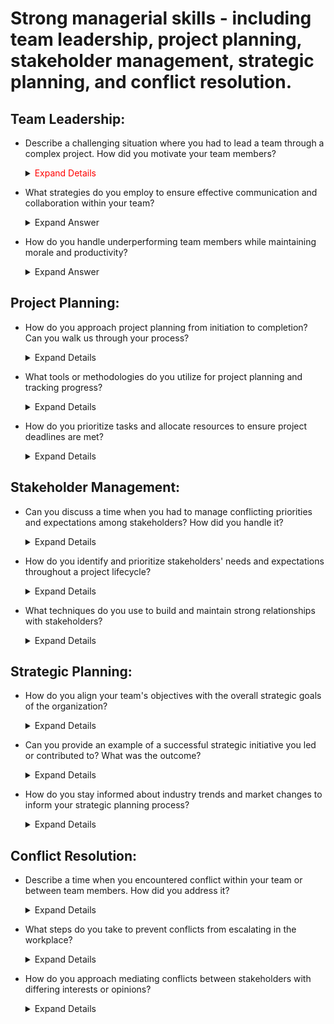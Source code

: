 # Strong managerial skills - including team leadership, project planning, stakeholder management, strategic planning, and conflict resolution.

## Team Leadership:

 - Describe a challenging situation where you had to lead a team through a complex project. How did you motivate your team members?

    <details>
      <summary> <span style="color:red;"> Expand Details </span> </summary>
  
   **Prompt:** Describe a challenging situation where you had to lead a team through a complex project. How did you motivate your team members?

   **Response:**

     I once led a cross-functional team tasked with implementing a new customer relationship management (CRM) system for a large enterprise. The project was particularly challenging       due to the following factors:

    * **Tight Deadline:** We were under immense pressure to deliver the project within a strict timeline, which required meticulous planning and execution.
    * **Diverse Team:** The team consisted of members from various departments, each with their own priorities and perspectives.
    * **Complex Integration:** The CRM system needed to integrate seamlessly with several existing legacy systems, which presented technical challenges.
    * **Resistance to Change:** Some team members were resistant to the new system, fearing disruptions to their workflow.

    To overcome these challenges and motivate the team, I employed the following strategies:

    1. **Clear Communication and Vision:**
       * I established a clear project vision and communicated it to the team, emphasizing the benefits of the new CRM system.
       * I held regular team meetings to discuss progress, address concerns, and ensure everyone was aligned with the project goals.

   2. **Empowerment and Ownership:**
      * I delegated tasks based on team members' strengths and encouraged them to take ownership of their work.
      * I provided autonomy and flexibility, allowing team members to make decisions within their areas of expertise.

   3. **Recognition and Rewards:**
      * I acknowledged and celebrated team achievements, both big and small.
      * I implemented a reward system to recognize outstanding contributions and motivate team members.

   4. **Addressing Challenges Proactively:**
      * I anticipated potential challenges and developed contingency plans.
      * I fostered an open and supportive environment where team members felt comfortable raising concerns and seeking help.

   5. **Building Relationships:**
      * I invested time in building relationships with team members, understanding their motivations and concerns.
      * I created a positive and collaborative team culture.

   By implementing these strategies, I was able to foster a motivated and engaged team that successfully delivered the CRM project on time and within budget.


    </details>

 - What strategies do you employ to ensure effective communication and collaboration within your team?
   <details>
      <summary>Expand Answer</summary>
  
   Answering a question about strategies for ensuring effective communication and collaboration within a team, it's crucial to emphasize your proactive approach to fostering an environment where team members feel valued,          engaged, and empowered to communicate openly. Here's how you can structure your response:
  
   **1. Establishing Clear Communication Channels:**
    * Start by mentioning the importance of establishing clear channels of communication within the team. This could include regular team meetings, one-on-one check-ins, project management software, email, instant messaging          platforms, or any other tools that facilitate communication.
      
   **2. Setting Expectations:**
    * Discuss the importance of setting clear expectations regarding communication norms and guidelines. This includes establishing preferred communication methods, response times, and protocols for sharing updates and               progress.
    
   **3. Active Listening:**
    * Highlight the significance of active listening in fostering effective communication. Explain how you encourage team members to listen attentively to one another, ask clarifying questions, and seek to understand different       perspectives.
    
   **4. Encouraging Open Dialogue:**
    * Emphasize the importance of creating a safe and inclusive environment where team members feel comfortable expressing their ideas, concerns, and feedback. Mention how you encourage open dialogue by actively soliciting           input, valuing diverse viewpoints, and addressing any issues or conflicts promptly.
    
   **5. Regular Updates and Feedback:**
    * Discuss your approach to providing regular updates and feedback to keep team members informed and engaged. This could include holding regular progress meetings, providing constructive feedback on performance, and               recognizing achievements and contributions.

    **6. Promoting Collaboration:**
     * Highlight the strategies you use to promote collaboration within the team. This could involve assigning collaborative tasks, fostering cross-functional collaboration, or organizing team-building activities to strengthen        relationships and trust among team members.

    **7. Adapting Communication Styles:**
     * Mention how you adapt your communication style to accommodate the preferences and needs of individual team members. This could include adjusting your communication frequency, tone, and format to ensure effective                communication with diverse personalities and work styles.

    **8. Resolving Communication Barriers:**
     * Lastly, discuss how you address communication barriers or challenges that may arise within the team. This could involve facilitating difficult conversations, mediating conflicts, or providing additional support or              resources to improve communication effectiveness.
      
    **Example Response:**

    In my experience, effective communication and collaboration are essential for driving team success. To ensure these elements are prioritized within my team, I employ several strategies.

   Firstly, I establish clear communication channels, including regular team meetings, project management software, and open-door policies for one-on-one discussions. By providing multiple avenues for communication, I ensure      that team members can easily reach out and stay connected.

   Secondly, I set clear expectations regarding communication norms and guidelines, emphasizing the importance of timely responses, active listening, and respectful communication. This helps to create a shared understanding of    how communication should flow within the team.

   I also encourage open dialogue by creating a safe and inclusive environment where team members feel comfortable expressing their ideas, concerns, and feedback. I actively solicit input from team members, value diverse          perspectives, and address any issues or conflicts that may arise.

   Furthermore, I promote collaboration by assigning collaborative tasks, fostering cross-functional teamwork, and organizing team-building activities to strengthen relationships and trust. By working together towards common      goals, we can leverage each other's strengths and achieve better outcomes.

   Additionally, I adapt my communication style to accommodate the preferences and needs of individual team members, ensuring that everyone feels heard and understood. And when communication barriers arise, such as                misunderstandings or conflicts, I address them promptly through open dialogue and conflict resolution techniques.

   Overall, by prioritizing effective communication and collaboration, I've seen firsthand how it enhances team productivity, cohesion, and morale, ultimately leading to greater success in achieving our goals."

   </details>
   
 - How do you handle underperforming team members while maintaining morale and productivity?

   <details>
      <summary>Expand Answer</summary>

   Addressing underperforming team members while maintaining morale and productivity requires a delicate balance of empathy, clear communication, and proactive support. Here's how you can structure your response to this           question:
   
   **1. Early Identification and Feedback:**
    * Start by mentioning the importance of early identification of underperformance. Explain how you regularly monitor team members' progress and performance against goals and expectations.
    * Emphasize the significance of providing timely and constructive feedback to underperforming team members. This feedback should be specific, actionable, and focused on areas for improvement rather than personal criticism.
   
   **2. Understanding Root Causes:**
    * Discuss your approach to understanding the root causes of underperformance. This could involve conducting performance reviews, one-on-one meetings, or informal check-ins to identify any obstacles or challenges hindering        the team member's performance.

   **3. Developing Individualized Improvement Plans:**
    * Explain how you work collaboratively with underperforming team members to develop individualized improvement plans. These plans should outline specific goals, milestones, and actions to address areas of weakness and            enhance performance.

   **4. Providing Support and Resources:**
    * Highlight the importance of providing ongoing support and resources to help underperforming team members succeed. This could include additional training, mentorship, coaching, or access to relevant tools and resources.

   **5. Maintaining Morale and Motivation:**
    * Discuss your strategies for maintaining morale and motivation within the team while addressing underperformance. This could involve emphasizing the team's collective goals and achievements, celebrating successes, and           offering encouragement and support to both underperforming and high-performing team members.

   **6. Addressing Accountability:**
    * Explain how you hold underperforming team members accountable for their actions and commitments while maintaining a supportive and non-punitive approach. This could involve setting clear expectations, tracking progress,        and addressing any deviations from the improvement plan in a constructive manner.

   **7. Seeking Feedback and Iterating:**
    * Mention how you regularly seek feedback from underperforming team members to assess the effectiveness of the improvement plan and make any necessary adjustments. This demonstrates your commitment to continuous                  improvement and growth.

   **8. Escalating if Necessary:**
    * Finally, discuss your approach to escalating the situation if underperformance persists despite your efforts to support and coach the team member. This could involve involving HR or senior management to explore                 alternative solutions or interventions.

   **Example Response:**

    In my experience, addressing underperforming team members while maintaining morale and productivity requires a combination of empathy, clear communication, and proactive support.

    Firstly, I prioritize early identification of underperformance by regularly monitoring team members' progress and performance against established goals and expectations. When I notice a team member struggling to meet           expectations, I initiate a candid and constructive conversation to provide feedback and understand the root causes of their challenges.

    Next, I work collaboratively with the team member to develop an individualized improvement plan tailored to their specific needs and circumstances. This plan includes clear goals, milestones, and actions to address areas       of weakness and enhance performance. Throughout this process, I ensure that the team member feels supported and empowered to take ownership of their development.

    To maintain morale and motivation within the team, I emphasize our collective goals and achievements, celebrate successes, and offer encouragement and support to both underperforming and high-performing team members. By        fostering a positive and supportive team culture, we can overcome challenges together and stay focused on achieving our objectives.

    I also hold underperforming team members accountable for their actions and commitments while maintaining a supportive and non-punitive approach. This involves setting clear expectations, providing ongoing feedback, and         addressing any deviations from the improvement plan in a constructive manner.

    If underperformance persists despite our efforts, I am not hesitant to escalate the situation and involve HR or senior management to explore alternative solutions or interventions. Ultimately, my goal is to help every team     member reach their full potential while ensuring the overall success and productivity of the team."
    
  </details>
  
## Project Planning:

   - How do you approach project planning from initiation to completion? Can you walk us through your process?

     <details>
      <summary>Expand Details</summary>

      **1. Initiation:**
       * Define the project scope, objectives, and deliverables in consultation with stakeholders.
       * Identify key stakeholders, their roles, and responsibilities.
       * Conduct a feasibility study to assess the project's viability and alignment with organizational goals.
       * Develop a project charter outlining the project's purpose, objectives, scope, constraints, and success criteria.
    
      **2. Planning:**
       * Create a project plan detailing the tasks, milestones, timelines, resources, and dependencies.
       * Break down the project into manageable phases or work packages.
       * Define project roles and responsibilities for team members.
       * Identify and allocate resources (human, financial, and materials) required for each phase of the project.
       * Develop a risk management plan to identify, assess, and mitigate potential risks.
       * Establish communication channels and protocols for reporting progress, issues, and changes.
       * Obtain stakeholder buy-in and approval for the project plan.
    
     **3. Execution:**
       * Implement the project plan according to the defined scope, schedule, and budget.
       * Assign tasks to team members and provide necessary support and guidance.
       * Monitor progress against the project plan, tracking key performance indicators (KPIs) such as schedule adherence, budget utilization, and quality metrics.
       * Conduct regular team meetings to review progress, address issues, and ensure alignment with project objectives.
       * Manage changes to the project scope, schedule, or resources through a formal change control process.
       * Address any issues or risks that arise during project execution promptly and effectively.
    
     **4. Monitoring and Controlling:**
      * Continuously monitor project performance and compare it against the planned objectives and KPIs.
      * Identify deviations from the project plan and take corrective actions as necessary to keep the project on track.
      * Review and update the project plan, including schedules, resource allocations, and risk management strategies, as needed.
      * Communicate progress, issues, and changes to stakeholders through regular status reports and meetings.
      * Ensure compliance with project governance processes and quality standards.

     **5. Closure:**
      * Complete all project deliverables and obtain acceptance from stakeholders.
      * Conduct a post-project review or lessons learned session to assess the project's success, identify areas for improvement, and capture best practices.
      * Obtain formal project closure, including documentation of lessons learned, final project reports, and handover of deliverables.
      * Celebrate achievements and recognize the contributions of team members.
      * Release project resources and close out any remaining administrative tasks, such as finalizing contracts and archiving project documentation.

      By following this structured approach to project planning from initiation to completion, you can increase the likelihood of project success and deliver value to stakeholders. Each phase is crucial for ensuring that the         project is well-defined, well-executed, and effectively managed throughout its lifecycle.
    
   </details>

   - What tools or methodologies do you utilize for project planning and tracking progress?

     <details>
      <summary>Expand Details</summary>
   
      There are various tools and methodologies available for project planning and tracking progress, each with its own strengths and suitability depending on the nature and requirements of the project. Here's a list of              commonlyused tools and methodologies:
    
      **1. Project Management Software:**
    
        * Microsoft Project: A comprehensive project management software that allows for creating project plans, scheduling tasks, allocating resources, and tracking progress.
        * Asana: A popular cloud-based project management tool that facilitates task management, collaboration, and tracking project progress.
        * Trello: A visual project management tool based on boards, lists, and cards, which is particularly useful for agile project management and task tracking.
        * Jira: Widely used in software development, Jira is an issue tracking and agile project management tool that enables teams to plan, track, and release software.
  
      **2. Agile Methodologies:**
        * Scrum: An iterative and incremental agile framework for managing complex projects, particularly in software development. Scrum emphasizes collaboration, adaptability, and delivering value incrementally through time-            boxed iterations called sprints.
        * Kanban: A visual workflow management method that emphasizes continuous delivery and optimization of processes. Kanban boards are used to visualize work items, workflow stages, and bottlenecks, enabling teams to                 manage work in progress (WIP) and optimize flow.

      **3. Gantt Charts:**
        * Gantt charts are bar charts that represent project tasks and their dependencies over time. They are useful for visualizing project timelines, task dependencies, and resource allocations.
        * Tools like Microsoft Excel, Microsoft Project, and online project management software often include Gantt chart functionalities for project planning and tracking progress.

       **4. Earned Value Management (EVM):**
        * EVM is a project management technique that integrates scope, schedule, and cost metrics to assess project performance and progress. It provides objective measures of project performance based on planned versus actual           progress, enabling early identification of issues and forecasting future performance.

       **5. Critical Path Method (CPM):**
        * CPM is a project scheduling method that identifies the critical path—the sequence of tasks that determines the shortest possible duration for completing the project. It helps project managers prioritize activities,             allocate resources, and identify potential schedule risks.

       **6. Burndown Charts and Burnup Charts:**
        * Burndown charts and burnup charts are agile project management tools that visualize the progress of work over time. They show the remaining work (burndown) or completed work (burnup) against time, helping teams track           progress and forecast project completion dates.

       **7. Collaboration Tools:**
         * Collaboration tools such as Slack, Microsoft Teams, and Zoom facilitate communication, collaboration, and information sharing among project team members. They are essential for coordinating activities, resolving                issues, and sharing progress updates in real-time.
    
     Ultimately, the choice of tools and methodologies depends on factors such as project complexity, team size, organizational preferences, and industry standards. It's important to select tools and methodologies that              best suit the project's needs and objectives, and to adapt them as necessary throughout the project lifecycle.
   
     </details>
   
   - How do you prioritize tasks and allocate resources to ensure project deadlines are met?

     <details>
      <summary>Expand Details</summary>

        Prioritizing tasks and allocating resources effectively are essential aspects of project management to ensure project deadlines are met. Here's a structured approach to achieving this:
      
        **1. Understand Project Requirements:**
          * Gain a thorough understanding of the project scope, objectives, deliverables, and deadlines. Identify key milestones and dependencies to develop a clear picture of what needs to be accomplished and by when.

        **2. Identify and Prioritize Tasks:**
          * Break down the project into individual tasks or work packages based on the project scope and requirements.
          * Prioritize tasks based on factors such as urgency, criticality, dependencies, and impact on project objectives.
          * Use techniques like the Eisenhower Matrix (urgent-important matrix) or MoSCoW prioritization (Must have, Should have, Could have, Won't have) to categorize tasks by priority.

       **3. Define Task Dependencies:**
         * Identify dependencies between tasks to determine the sequence in which they need to be executed. Use techniques like task sequencing and network diagrams (e.g., PERT charts, dependency diagrams) to visualize task               dependencies.

       **4. Estimate Task Durations and Effort:**
         * Estimate the time and effort required to complete each task or work package. Use historical data, expert judgment, and input from team members to make realistic estimates.
         * Consider factors such as complexity, skill levels, resource availability, and potential risks when estimating task durations and effort.

       **5. Allocate Resources:**
        * Identify the resources (human, financial, material) needed to complete each task or work package.
        * Assess resource availability and constraints, taking into account factors such as team capacity, skills, and availability.
        * Allocate resources based on task priorities, criticality, and dependencies, ensuring that the right resources are assigned to the right tasks at the right time.

       **6. Develop a Resource Plan:**
        * Create a resource plan or staffing schedule that outlines the allocation of resources over the project timeline.
        * Consider factors such as resource utilization, workload balance, and potential conflicts when developing the resource plan.
        * Regularly review and adjust the resource plan as needed based on changes in project scope, priorities, or resource availability.
       
       **7. Monitor and Adjust:**
         * Continuously monitor task progress and resource utilization against the project plan. Use project management software, status reports, and regular team meetings to track progress and identify any deviations from the            plan.
         * Proactively address issues or bottlenecks that may impact task completion or resource allocation. Adjust priorities, reallocate resources, or revise the project plan as needed to ensure project deadlines are met.
         * Communicate changes to stakeholders and team members to keep everyone informed and aligned with the revised plan.

     By following these steps, project managers can effectively prioritize tasks, allocate resources, and manage project timelines to ensure that project deadlines are met and project objectives are achieved. Flexibility,           adaptability, and proactive monitoring are key to success in dynamic project environments.

     </details>

## Stakeholder Management:

   - Can you discuss a time when you had to manage conflicting priorities and expectations among stakeholders? How did you handle it?
     <details>
      <summary>Expand Details</summary>

      Managing conflicting priorities and expectations among stakeholders is a common challenge, especially in dynamic environments. One instance where I encountered this challenge was during a project where we had tight             deadlines, limited resources, and diverse stakeholder requirements.

      Here's how I handled it:

      **1. Identifying Stakeholders and Priorities:** Firstly, I identified all stakeholders involved and their respective priorities. This included team members, project sponsors, clients, and other relevant parties.                     Understanding their needs and expectations was crucial to managing conflicts effectively.

      **2. Open Communication:** I initiated open and transparent communication channels to ensure that all stakeholders were aware of the project's constraints and objectives. This involved regular meetings, status updates,              and feedback sessions where stakeholders could express their concerns and expectations.

      **3. Prioritization and Negotiation:** With conflicting priorities at play, I facilitated discussions to prioritize tasks based on their impact on project goals and deadlines. This often required negotiation and                     compromise to find solutions that balanced the needs of different stakeholders while keeping the project on track.

      **4. Setting Clear Expectations:** I made sure to set clear expectations regarding roles, responsibilities, and deliverables for each stakeholder. This helped minimize misunderstandings and prevent future conflicts by               ensuring everyone was aligned on their respective contributions to the project.

      **5. Flexibility and Adaptability:** In situations where priorities shifted or unexpected challenges arose, I remained flexible and adaptable. This involved revisiting plans, reallocating resources, and adjusting                    timelines as needed to accommodate changing circumstances while still meeting key objectives.

     **6. Conflict Resolution:** When conflicts did arise, I facilitated constructive discussions to resolve them promptly and amicably. This often involved active listening, acknowledging concerns, and finding mutually                  beneficial solutions that addressed the underlying issues.

     **7. Documentation and Follow-Up:** Throughout the process, I maintained thorough documentation of decisions, agreements, and action items to ensure accountability and provide a reference point for future discussions.               Following up on commitments and monitoring progress helped to prevent conflicts from resurfacing.
     
     By employing these strategies, I was able to successfully navigate conflicting priorities and expectations among stakeholders, ultimately leading to the successful completion of the project while maintaining positive           relationships with all involved parties.
     
     </details>

   - How do you identify and prioritize stakeholders' needs and expectations throughout a project lifecycle?

     <details>
      <summary>Expand Details</summary>
      
      Identifying and prioritizing stakeholders' needs and expectations throughout a project lifecycle is essential for ensuring project success and stakeholder satisfaction. Here's a structured approach to accomplish this:
      
      **1. Stakeholder Identification:** Begin by identifying all potential stakeholders associated with the project. This includes both internal and external parties who can influence or be impacted by the project.                       Stakeholders may include project sponsors, team members, clients, end-users, regulatory bodies, suppliers, and the community.

      **2. Stakeholder Analysis:** Once stakeholders are identified, conduct a thorough analysis to understand their interests, expectations, influence, and level of involvement in the project. Tools like stakeholder maps or              matrices can help visualize this information and prioritize stakeholders based on their significance to the project's success.

      **3. Engagement and Communication:** Establish clear channels of communication with stakeholders from the outset of the project. Regularly engage with them to gather feedback, provide updates, and address concerns.                  Tailor communication methods and frequency to suit the preferences and needs of different stakeholders.
      **4. Needs Assessment:** Conduct a comprehensive needs assessment to determine what each stakeholder group requires from the project. This involves gathering input through interviews, surveys, workshops, and other means             to identify their specific objectives, constraints, priorities, and desired outcomes.

      **5. Prioritization Criteria:** Define criteria for prioritizing stakeholders' needs and expectations based on their impact on project objectives, risks, dependencies, and resources. Consider factors such as urgency,                feasibility, alignment with project goals, legal/regulatory requirements, and potential consequences of not meeting their needs.
      **6. Ranking and Prioritization:** Evaluate stakeholders' needs and expectations against the prioritization criteria to rank them in order of importance or urgency. This helps focus attention and resources on addressing             the most critical needs first while balancing the interests of all stakeholders.

      **7. Regular Reviews and Adjustments:** Continuously monitor and reassess stakeholders' needs and expectations throughout the project lifecycle. As circumstances change or new stakeholders emerge, adjust priorities and              strategies accordingly to ensure alignment with evolving project objectives and stakeholder dynamics.

      **8. Alignment with Project Goals:** Ensure that prioritizing stakeholders' needs and expectations aligns with the overall goals and success criteria of the project. Strive for a balance between meeting stakeholders'                demands and maintaining project feasibility, scope, budget, and timelines.

       By following these steps, project managers can effectively identify, prioritize, and address stakeholders' needs and expectations throughout the project lifecycle, ultimately contributing to project success and                 stakeholder satisfaction.
     
     </details>
     
   - What techniques do you use to build and maintain strong relationships with stakeholders?

     <details>
      <summary>Expand Details</summary>

      Building and maintaining strong relationships with stakeholders is crucial for the success of any project. Here are some techniques that can be used:
     
      **1. Stakeholder Analysis:** Conduct a thorough stakeholder analysis to understand their interests, expectations, and influence. This helps tailor communication and engagement strategies to meet their specific needs.

      **2. Effective Communication:** Establish clear and open channels of communication with stakeholders. Provide regular updates on project progress, milestones, and any issues or risks. Use a variety of communication                  methods such as meetings, emails, reports, and presentations to ensure stakeholders are informed and engaged.

      **3. Active Listening:** Practice active listening when interacting with stakeholders. Pay attention to their concerns, feedback, and suggestions. Validate their perspectives and demonstrate empathy to build trust and               rapport.

      **4. Tailored Engagement Strategies:** Customize engagement strategies based on stakeholders' preferences, communication styles, and level of involvement. Some stakeholders may prefer face-to-face meetings, while others             may prefer written communication. Adapt your approach to accommodate these preferences.

      **5. Transparency and Trust:** Be transparent about project decisions, challenges, and outcomes. Build trust by sharing accurate and timely information with stakeholders, even if it's not always favorable. Avoid                     surprises or hidden agendas that could erode trust.

       **6. Relationship Building Activities:** Organize informal events or activities to foster relationships with stakeholders outside of formal project meetings. This could include social gatherings, networking events, or               team-building exercises that help strengthen bonds and build rapport.

       **7. Managing Expectations:** Set realistic expectations with stakeholders regarding project deliverables, timelines, and outcomes. Be honest about potential risks and constraints, and work collaboratively to find                   solutions to overcome them.

       **8. Conflict Resolution:** Proactively address conflicts or disagreements with stakeholders in a constructive manner. Listen to their concerns, explore different perspectives, and seek mutually beneficial solutions.                Focus on maintaining positive relationships while addressing underlying issues.

       **9. Demonstrate Value:** Continuously demonstrate the value that the project delivers to stakeholders. Highlight achievements, benefits, and positive impacts to reinforce their support and engagement.

       **10. Feedback Loop:** Encourage feedback from stakeholders throughout the project lifecycle. Actively solicit their input on project decisions, processes, and outcomes. Use feedback to make improvements and demonstrate              responsiveness to their needs.
     
     By implementing these techniques, project managers can cultivate strong relationships with stakeholders, enhance project communication and collaboration, and ultimately increase the likelihood of project success.
      
     </details>
     
## Strategic Planning:

   - How do you align your team's objectives with the overall strategic goals of the organization?

     <details>
      <summary>Expand Details</summary>

      Aligning your team's objectives with the overall strategic goals of the organization is essential for ensuring that everyone is working towards the same overarching vision. Here's how you can achieve alignment:

      **1. Understand the Organization's Strategic Goals:** Begin by thoroughly understanding the strategic goals and priorities of the organization. This may involve reviewing mission statements, strategic plans, and key                 performance indicators (KPIs) set by senior leadership.

       **2. Communicate the Big Picture:** Share the organization's strategic goals with your team to provide context and clarity about the direction of the company. Help team members understand how their work contributes to               these broader objectives and why it matters.

       **3. Set Clear Team Objectives:** Translate the organization's strategic goals into clear and actionable objectives for your team. Ensure that these objectives are specific, measurable, achievable, relevant, and time-               bound (SMART). This helps team members understand what is expected of them and how their efforts contribute to the bigger picture.

       **4. Link Individual Goals to Team Objectives:** Connect individual team members' goals and responsibilities to the team's objectives. Discuss with each team member how their work aligns with the team's goals and the                organization's strategic priorities. This helps foster a sense of purpose and ownership among team members.

       **5. Provide Context and Rationale:** Help team members understand the rationale behind the team's objectives and how they support the organization's strategic goals. Provide regular updates and context about changes in             the external environment, market trends, or internal factors that may impact the organization's priorities.

       **6. Empower Decision-Making:** Empower team members to make decisions and take actions that are aligned with the team's objectives and the organization's strategic direction. Encourage autonomy and initiative while                 providing support and guidance as needed.
   
       **7. Monitor Progress and Performance:** Regularly track and monitor progress towards achieving the team's objectives and milestones. Use performance metrics and KPIs to assess performance and identify areas for                     improvement. Adjust strategies or priorities as necessary to stay aligned with the organization's goals.

       **8. Celebrate Success and Learn from Challenges:** Celebrate achievements and milestones reached along the way to achieving the team's objectives. Recognize and reward team members for their contributions.                          Additionally, use setbacks or challenges as opportunities for learning and improvement, and adjust strategies accordingly.

       **9. Promote Cross-Functional Collaboration:** Encourage collaboration and alignment with other teams or departments within the organization to achieve common goals. Break down silos and foster a culture of                          collaboration and shared accountability for driving organizational success.

     By following these strategies, you can effectively align your team's objectives with the overall strategic goals of the organization, fostering a sense of purpose, cohesion, and alignment across the organization.

     </details>

   - Can you provide an example of a successful strategic initiative you led or contributed to? What was the outcome?

     <details>
      <summary>Expand Details</summary>

      During my time as a project manager at a software development company, we identified a strategic opportunity to expand our market reach by developing a new product targeting a specific niche industry. The goal was to           leverage our expertise in software development to address the unique needs of this industry and capture a larger share of the market.

      Here's how I contributed to the success of this initiative:

      **1. Market Research and Analysis:** I conducted comprehensive market research and analysis to understand the specific needs, pain points, and preferences of the target industry. This involved gathering insights from                industry reports, competitor analysis, and direct feedback from potential customers.

      **2. Cross-Functional Collaboration:** I collaborated closely with cross-functional teams, including product development, sales, marketing, and customer support, to ensure alignment and coordination throughout the                   initiative. By fostering open communication and teamwork, we were able to leverage the expertise of each department to drive the initiative forward.

      **3. Strategic Planning and Roadmapping:** Working with key stakeholders, I developed a strategic plan and roadmap for the new product, outlining the key features, timelines, resource requirements, and go-to-market                  strategy. This plan served as a guiding framework for the entire initiative and helped keep everyone aligned and focused on the end goal.
     
      **4. Agile Development and Iterative Feedback:** We adopted an agile development approach, allowing us to quickly iterate on the product based on user feedback and market validation. Regular feedback loops with customers            and stakeholders helped us refine the product features and ensure that we were meeting their evolving needs.

      **5. Customer Engagement and Validation:** I led efforts to engage with potential customers early in the development process to validate the product concept and gather feedback. This customer-centric approach helped us              prioritize features and make informed decisions throughout the development lifecycle.

      **6. Launch and Go-to-Market Strategy:** As the product neared completion, I worked closely with the marketing and sales teams to develop a comprehensive go-to-market strategy. This included messaging, positioning,                  pricing, and sales enablement activities to ensure a successful launch and adoption of the new product.

      The outcome of this strategic initiative was highly successful:
         * We successfully launched the new product within the projected timeline and budget.
         * The product received positive feedback from customers, with early adopters praising its ease of use and effectiveness in addressing their needs.
         * Within the first year of launch, the new product generated significant revenue and contributed to the company's overall growth and market expansion.
         * The success of this initiative helped strengthen our position in the market and solidify our reputation as a trusted provider of software solutions for the niche industry.

     </details>
     
   - How do you stay informed about industry trends and market changes to inform your strategic planning process?

     <details>
      <summary>Expand Details</summary>

      Staying informed about industry trends and market changes is crucial for effective strategic planning. Here are several strategies I employ to stay updated:
     
      **1. Industry Publications and Newsletters:** I regularly subscribe to industry-specific publications, newsletters, and online forums to stay informed about the latest trends, developments, and news in the industry. This            includes both digital and print publications relevant to my field.
     
      **2. Networking and Professional Associations:** I actively participate in professional associations, networking events, and conferences related to my industry. These events provide opportunities to connect with industry            peers, share insights, and learn about emerging trends and best practices.

      **3. Market Research Reports and Studies:** I regularly review market research reports, studies, and analyst forecasts from reputable sources. These reports offer valuable data and insights into market dynamics, customer            behavior, competitive landscape, and emerging technologies.
     
     **4. Competitor Analysis:** I conduct regular competitor analysis to monitor the activities, strategies, and innovations of key competitors in the market. This helps identify potential threats, opportunities, and areas              for differentiation.

     **5. Customer Feedback and Insights:** I actively seek feedback from customers through surveys, interviews, and focus groups to understand their evolving needs, preferences, and pain points. Customer insights provide                valuable input for strategic decision-making and product development.

     **6. Thought Leadership and Thought Leaders:** I follow thought leaders and influencers in my industry through social media, blogs, and webinars. These individuals often share valuable insights, opinions, and perspectives           on industry trends and emerging technologies.

     **7. Continuous Learning and Skill Development:** I prioritize continuous learning and skill development to stay abreast of new technologies, methodologies, and best practices relevant to my industry. This includes                  attending workshops, webinars, and online courses.

     **8. Internal and External Collaboration:** I collaborate closely with internal colleagues, teams, and departments to share knowledge, experiences, and insights. Additionally, I leverage external partnerships and                    collaborations with industry experts, consultants, and research organizations to gain fresh perspectives and access to specialized expertise.

     **9. Monitoring Social Media and Online Forums:** I monitor social media platforms, online forums, and discussion groups related to my industry to stay updated on the latest news, trends, and discussions. These platforms            often provide real-time insights and reactions from industry professionals.

     **10. Regular Environmental Scanning:** I make it a habit to regularly scan the external environment for macroeconomic trends, regulatory changes, geopolitical events, and other factors that may impact the industry                   landscape. This helps anticipate potential risks and opportunities for strategic planning.

      By leveraging these strategies, I ensure that my strategic planning process is informed by up-to-date industry insights, market intelligence, and customer feedback, enabling me to make informed decisions and stay ahead         of the curve in a rapidly evolving business environment.
      
     </details>

## Conflict Resolution:

   - Describe a time when you encountered conflict within your team or between team members. How did you address it?

     <details>
      <summary>Expand Details</summary>

      Here's an example of a conflict situation within a team and how I addressed it:
     
      During a project I managed, there was a significant conflict between two team members regarding the allocation of tasks and responsibilities. One team member, let's call him Alex, felt that he was unfairly burdened with        a disproportionate share of the workload, while the other team member, Sarah, believed that she was not getting enough opportunities to contribute meaningfully to the project.

     Here's how I addressed the conflict:

     **1. Listen to Both Sides:** I started by listening to both Alex and Sarah individually to understand their perspectives on the situation. I encouraged them to express their concerns openly and honestly, without                     interruption. This helped me gain insight into the root causes of the conflict and the specific issues each team member was facing.

     **2. Identify Common Ground:** After listening to both parties, I looked for common ground and areas of agreement. Despite their differences, both Alex and Sarah shared a commitment to the success of the project and a               desire to contribute their skills and expertise effectively. Identifying common ground helped create a foundation for resolving the conflict.

     **3. Facilitate Open Dialogue:** I facilitated a constructive dialogue between Alex and Sarah, encouraging them to communicate directly with each other and express their concerns openly. I emphasized the importance of               active listening, empathy, and mutual respect in resolving conflicts. By providing a safe and supportive environment for dialogue, I helped foster understanding and empathy between the two team members.

     **4. Clarify Roles and Expectations:** To address the perceived imbalance in workload allocation, I revisited the project's goals, priorities, and individual roles and responsibilities with the entire team. I clarified              each team member's role and contribution to the project, ensuring that tasks were allocated fairly and transparently based on individual strengths and capabilities.

     **5. Seek Win-Win Solutions:** I encouraged Alex and Sarah to brainstorm potential solutions collaboratively, focusing on finding win-win outcomes that addressed their concerns while also meeting the project's objectives.           This involved exploring alternative task assignments, workload distribution methods, and communication protocols to improve collaboration and efficiency.

      **6. Implement Changes and Follow-Up:** Based on the discussions and agreements reached, I implemented changes to the task allocation process and workflow to address the underlying issues identified. I also followed up              regularly with Alex and Sarah to monitor progress, gather feedback, and ensure that the conflict resolution strategies were effective in promoting a positive team dynamic.

       **7. Promote Team Building and Trust:** Finally, I organized team-building activities and initiatives to strengthen trust, collaboration, and cohesion within the team. This included team lunches, brainstorming sessions,             and collaborative problem-solving exercises aimed at fostering a supportive and inclusive team culture.
     
       By addressing the conflict proactively and collaboratively, I was able to resolve the issues between Alex and Sarah, improve team dynamics, and ultimately enhance the productivity and effectiveness of the team.

     </details>

   - What steps do you take to prevent conflicts from escalating in the workplace?

     <details>
      <summary>Expand Details</summary>
      Preventing conflicts from escalating in the workplace requires proactive measures and effective communication. Here are some steps I take to prevent conflicts from escalating:
      
      **1. Establish Clear Expectations:** Clearly communicate expectations regarding roles, responsibilities, goals, and performance standards to all team members. This helps minimize misunderstandings and reduces the                    likelihood of conflicts arising from unclear expectations.

      **2. Promote Open Communication:** Foster a culture of open communication where team members feel comfortable expressing their opinions, concerns, and ideas. Encourage regular feedback sessions, one-on-one meetings, and             team discussions to address issues early on and prevent them from escalating.

      **3. Set Ground Rules for Collaboration:** Establish ground rules for collaboration, teamwork, and conflict resolution within the team. These ground rules can include guidelines for respectful communication, active                  listening, constructive feedback, and resolving conflicts in a timely manner.

      **4. Encourage Empathy and Understanding:** Promote empathy and understanding among team members by encouraging them to consider perspectives different from their own. Emphasize the importance of active listening,                   seeking to understand before being understood, and showing respect for diverse viewpoints.

      **5. Address Issues Promptly:** Address conflicts and issues promptly as soon as they arise, rather than allowing them to escalate. Proactively intervene to facilitate discussions, mediate disputes, and find mutually                acceptable solutions before conflicts escalate and negatively impact team dynamics.

      **6. Provide Conflict Resolution Training:** Offer conflict resolution training or workshops to equip team members with the skills and techniques needed to manage conflicts effectively. Provide guidance on de-escalation             strategies, negotiation techniques, and constructive communication to empower team members to resolve conflicts on their own.

       **7. Promote Team Building Activities:** Organize team-building activities, retreats, or offsite events to strengthen relationships, build trust, and enhance collaboration among team members. These activities provide                opportunities for team members to get to know each other on a personal level and foster a sense of camaraderie.

       **8. Lead by Example:** Lead by example by demonstrating positive communication, conflict resolution, and problem-solving skills in your interactions with team members. Model respectful behavior, active listening, and a             willingness to compromise to set the tone for constructive conflict resolution within the team.

        **9. Regular Check-Ins:** Conduct regular check-ins with team members to assess morale, identify potential issues, and address any concerns before they escalate into conflicts. Use these check-ins as opportunities to                provide support, feedback, and guidance to team members as needed.

       **10. Create a Supportive Environment:** Create a supportive and inclusive work environment where team members feel valued, respected, and supported. Encourage collaboration, celebrate achievements, and recognize the                 contributions of team members to foster a positive team culture.
     
       By implementing these steps, I proactively address potential conflict triggers, promote open communication and understanding, and create a supportive environment where conflicts are addressed constructively before they         escalate.
     
     </details>

   - How do you approach mediating conflicts between stakeholders with differing interests or opinions?

      <details>
       <summary>Expand Details</summary>

        When mediating conflicts between stakeholders with differing interests or opinions, I follow a structured approach aimed at facilitating constructive dialogue and finding mutually acceptable solutions. Here's how I             approach mediating conflicts:
     
        **1. Understand Each Stakeholder's Perspective:** Start by understanding each stakeholder's interests, concerns, and underlying motivations. Listen actively to their viewpoints without judgment and ask clarifying                    questions to gain a deeper understanding of their positions.

        **2. Establish Ground Rules:** Set ground rules for the mediation process to ensure a respectful and constructive dialogue. Ground rules may include guidelines for active listening, speaking one at a time, refraining                from personal attacks, and focusing on solutions rather than blame.

        **3. Facilitate Open Communication:** Create a safe and supportive environment where stakeholders feel comfortable expressing their viewpoints openly and honestly. Encourage each stakeholder to share their perspective               without interruption and validate their feelings and concerns.

        **4. Identify Common Ground:** Look for areas of common ground and shared interests among stakeholders. Emphasize common goals, values, or objectives that can serve as a foundation for finding mutually acceptable                    solutions.

        **5. Clarify Misunderstandings:** Address any misunderstandings or miscommunications that may be contributing to the conflict. Use active listening and paraphrasing techniques to ensure that stakeholders feel heard and              understood.

        **6. Explore Options and Alternatives:** Brainstorm potential options and alternatives for resolving the conflict collaboratively. Encourage stakeholders to generate creative solutions that address the interests of all              parties involved.

        **7. Evaluate and Negotiate:** Evaluate the pros and cons of each proposed solution and negotiate compromises where necessary. Help stakeholders prioritize their interests and find trade-offs that are acceptable to all              parties.

        **8. Encourage Empathy and Perspective-Taking:** Encourage stakeholders to put themselves in each other's shoes and consider the impact of their actions on others. Foster empathy and understanding by highlighting the                human aspect of the conflict and its potential consequences.

        **9. Facilitate Agreement and Closure:** Once consensus is reached on a mutually acceptable solution, document the agreement and ensure that all stakeholders are clear on their roles, responsibilities, and commitments               moving forward. Provide closure to the mediation process by acknowledging the efforts of all parties involved and expressing appreciation for their willingness to collaborate.

        **10. Follow-Up and Monitor Progress:** Follow up with stakeholders after the mediation process to ensure that the agreed-upon solution is implemented effectively. Monitor progress, address any issues that may arise,                 and provide ongoing support as needed to sustain the resolution and prevent the recurrence of conflicts.

        By following this approach, I aim to foster constructive dialogue, build trust, and facilitate collaborative problem-solving among stakeholders with differing interests or opinions, ultimately leading to mutually               beneficial outcomes.

      </details>
